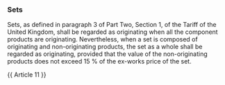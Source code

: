 ### Sets

Sets, as defined in paragraph 3 of Part Two, Section 1, of the Tariff of the United Kingdom, shall be regarded as originating when all the component products are originating. Nevertheless, when a set is composed of originating and non-originating products, the set as a whole shall be regarded as originating, provided that the value of the non-originating products does not exceed 15 % of the ex-works price of the set.

{{ Article 11 }}
